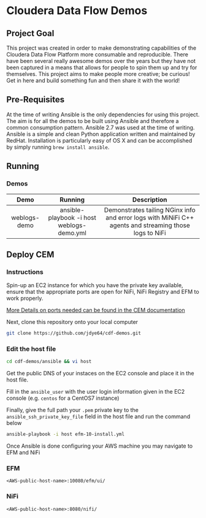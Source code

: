 # Cloudera Data Flow Demos

## Project Goal

This project was created in order to make demonstrating capabilities of the Cloudera Data Flow Platform more consumable and reproducible. There have been several really awesome demos over the years but they have not been captured in a means that allows for people to spin them up and try for themselves. This project aims to make people more creative; be curious! Get in here and build something fun and then share it with the world!

## Pre-Requisites

At the time of writing Ansible is the only dependencies for using this project. The aim is for all the demos to be built using Ansible and therefore a common consumption pattern. Ansible 2.7 was used at the time of writing. Ansible is a simple and clean Python application written and maintained by RedHat. Installation is particularly easy of OS X and can be accomplished by simply running ```brew install ansible```.

## Running

### Demos

| Demo        | Running           | Description  |
| :-------------: |:-------------:| :-----:|
| weblogs-demo | ansible-playbook -i host weblogs-demo.yml | Demonstrates tailing NGinx info and error logs with MiNiFi C++ agents and streaming those logs to NiFi |

## Deploy CEM

### Instructions

Spin-up an EC2 instance for which you have the private key available, ensure that the appropriate ports are open for NiFi, NiFi Registry and EFM to work properly.

[More Details on ports needed can be found in the CEM documentation](https://docs.hortonworks.com/HDPDocuments/CEM/CEM-1.0.0/installation/content/install-efm-server.html)

Next, clone this repository onto your local computer

~~~bash
git clone https://github.com/jdye64/cdf-demos.git
~~~

### Edit the host file

~~~bash
cd cdf-demos/ansible && vi host
~~~

Get the public DNS of your instaces on the EC2 console and place it in the host file.

Fill in the `ansible_user` with the user login information given in the EC2 console (e.g. `centos` for a CentOS7 instance)

Finally, give the full path your `.pem` private key to the `ansible_ssh_private_key_file` field in the host file and run the command below

~~~bash
ansible-playbook -i host efm-10-install.yml
~~~

Once Ansible is done configuring your AWS machine you may navigate to EFM and NiFi

### EFM

```text
<AWS-public-host-name>:10080/efm/ui/
```

### NiFi

```text
<AWS-public-host-name>:8080/nifi/
```

